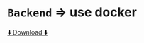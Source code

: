 # `Backend` => use docker
[⬇️ Download ⬇️](https://drive.google.com/file/d/18ps_jUBVDKCN7RAW_wc3HW4Ex0fZdNKW/view?usp=sharing) 


